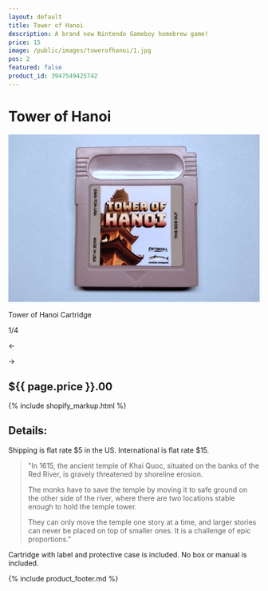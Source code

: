 ```yaml
---
layout: default
title: Tower of Hanoi
description: A brand new Nintendo Gameboy homebrew game!
price: 15
image: /public/images/towerofhanoi/1.jpg
pos: 2
featured: false
product_id: 3947549425742
---
```

# Tower of Hanoi

<div class="gallery">
	<img src="/public/images/towerofhanoi/1.jpg" alt="Tower of Hanoi Cartridge" id="gallery_image" onclick="cycle(1); return false;">
	<p id="gallery_subtitle">Tower of Hanoi Cartridge</p>
	<p id="gallery_pos_text">1/4</p>
	<div id="gallery_nav">
		<p id="gallery_nav_left" onclick="cycle(0); return false;">←</p>
		<p id="gallery_nav_right" onclick="cycle(1); return false;">→</p>
	</div>
</div>

## ${{ page.price }}.00

{% include shopify_markup.html %}

## Details:

Shipping is flat rate $5 in the US. International is flat rate $15.

>"In 1615, the ancient temple of Khai Quoc, situated on the banks of the Red River, is gravely threatened by shoreline erosion.
>
>The monks have to save the temple by moving it to safe ground on the other side of the river, where there are two locations stable enough to hold the temple tower.
>
>They can only move the temple one story at a time, and larger stories can never be placed on top of smaller ones. It is a challenge of epic proportions."

Cartridge with label and protective case is included. No box or manual is included.

{% include product_footer.md %}

<script src="{{ site.baseurl }}public/js/towerofhanoigallery.js"></script>
